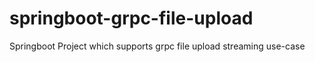 # springboot-grpc-file-upload
Springboot Project which supports grpc file upload streaming use-case
